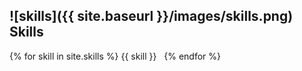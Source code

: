 ## ![skills]({{ site.baseurl }}/images/skills.png) Skills

{% for skill in site.skills %} <span class="label label-info label-padded"> {{ skill }} </span> &nbsp; {% endfor %}
